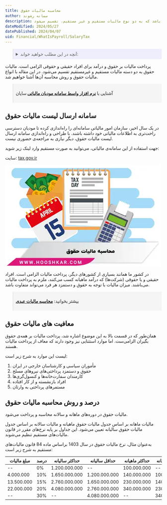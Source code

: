 ```yaml
---
title: محاسبه مالیات حقوق
author: سمانه رشوند
description: میزان مالیات حقوق با توجه به حقوق و دستمزد هر فرد می‌تواند متفاوت باشد که به دو نوع مالیات مستقیم و غیر مستقیم، تقسیم می‌شود.
dateModified: 2024/05/27
datePublished: 2024/04/07
uid: Financial/WhatIsPayroll/SalaryTax
---
```

<blockquote style="background-color:#eeeefc; padding:0.5rem">
<details>
  <summary>آنچه در این مطلب خواهید خواند:</summary>
  <ul>
    <li>سامانه ارسال لیست مالیات حقوق</li>
    <li>معافیت‌های مالیات حقوق</li>
    <li>درصد و روش محاسبه مالیات حقوق</li>
  </ul>
</details>

</blockquote>

پرداخت مالیات بر حقوق و درآمد برای افراد حقیقی و حقوقی الزامی است. مالیات حقوق به دو دسته مالیات مستقیم و غیرمستقیم تقسیم می‌شود. در این مقاله با انواع مالیات حقوق و روش محاسبه آن‌ها آشنا خواهیم شد.

<blockquote style="background-color:#f5f5f5; padding:0.5rem">
<p><strong>آشنایی با <a href="https://www.hooshkar.com/Software/Sayan/Module/TpTaxGov" target="_blank">نرم افزار واسط سامانه مودیان مالیاتی</a> سایان</strong></p></blockquote>

## سامانه ارسال لیست مالیات حقوق

در یک سال‌ اخیر، سازمان امور مالیاتی سامانه‌ای را راه‌اندازی کرده تا مودیان دسترسی راحت‌تری به اطلاعات مالیاتی خود داشته باشند. با طراحی و راه‌اندازی سامانه ارسال لیست مالیات حقوق، دیگر نیازی به مراجعه‌ی حضوری نیست. 

جهت استفاده از این سامانه‌ی مالیاتی، می‌توانید به صورت مستقیم وارد لینک زیر شوید:

سایت: <a href="https://www.tax.gov.ir" target="_blank">tax.gov.ir</a>

![محاسبه مالیات حقوق](./Images/WhatIsSalaryTax.webp)

در کشور ما همانند بسیاری از کشورهای دیگر، پرداخت مالیات الزامی است. افراد حقیقی و یا حقوقی (شرکت‌ها) که درآمد ماهیانه کسب می‌کنند، ملزم به پرداخت مالیات می‌باشند. میزان مالیات با توجه به حقوق و دستمزد هر فرد می‌تواند متفاوت باشد.
<blockquote style="background-color:#f5f5f5; padding:0.5rem">
<p><strong>بیشتر بخوانید: <a href="https://www.hooshkar.com/Wiki/Payroll/EidTax" target="_blank">محاسبه مالیات عیدی</a></p></strong>
</blockquote>

## معافیت های مالیات حقوق
همان‌طور که در قسمت بالا به این موضوع اشاره شد، پرداخت مالیات بر همه‌ی حقوق بگیران الزامی‌ست. اما موارد استثنایی نیز وجود دارند که معاف از پرداخت مالیات هستند. 

لیست این موارد به شرح زیر است:

1. مأموران سیاسی و کارشناسان خارجی در ایران
2. حقوق و دستمزد پرداختی‌های نیروهای مسلح
3. کارمندان سفارت‌خانه‌ها و کنسول‌گری‌ها
4. افراد بازنشسته و از کار افتاده
5. مستمرهای پرداختی به وارثان

## درصد و روش محاسبه مالیات حقوق

مالیات حقوق در دوره‌های ماهانه و سالانه محاسبه و پرداخت می‌شود. 

مالیات ماهانه بر اساس جدول مالیات حقوق ماهیانه و مالیات سالانه بر اساس جدول مالیات حقوق سالیانه تعیین می‌شود. این جداول بر پایه نرخ‌های مقرر در قانون مالیات‌های مستقیم تنظیم می‌شوند. 

به‌عنوان مثال، نرخ مالیات حقوق در سال 1403 بر‌اساس ماده 84 قانون 
مالیات‌های مستقیم به شرح زیر است:

مبلغ مالیات | درصد | حداکثر سالیانه | حداقل سالیانه | حداکثر ماهیانه | حداقل ماهیانه
------------ | ------------- | ------------- | ------------- | ------------- | -------------
 -- | 0% |1.200.000.000  | -- | 100.000.000 | --
4.000.000 | 10% |1.650.000.000  |1.200.000.000 | 140.000.000 | 100.000.000
13.500.000 | 15% |2.760.000.000  | 1.650.000.000 | 230.000.000 | 140.000.000
22.000.000 | 20% |4.080.000.000  | 2.760.000.000   | 340.000.000 | 230.000.000
 -- | 30% |  -- | 4.080.000.000   |      --       | 340.000.000